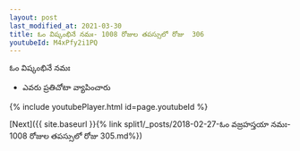 ```yaml
---
layout: post
last_modified_at: 2021-03-30
title: ఓం విష్కంభినే నమః- 1008 రోజుల తపస్సులో రోజు  306
youtubeId: M4xPfy2i1PQ
---
```

 
 
 ఓం విష్కంభినే నమః  
 
 -  ఎవరు ప్రతిచోటా వ్యాపించారు 
 
  
 
  
 
 
 
 
 
 


{% include youtubePlayer.html id=page.youtubeId %}
 
[Next]({{ site.baseurl }}{% link  split1/_posts/2018-02-27-ఓం వజ్రహస్తయా నమః- 1008 రోజుల తపస్సులో రోజు  305.md%})
 

